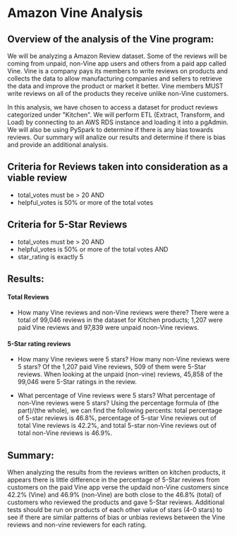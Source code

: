 # Amazon Vine Analysis
## Overview of the analysis of the Vine program:
We will be analyzing a Amazon Review dataset. Some of the reviews will be coming from unpaid, non-Vine app users and others from a paid app called Vine. Vine is a company pays its members to write reviews on products and collects the data to allow manufacturing companies and sellers to retrieve the data and improve the product or market it better. Vine members MUST write reviews on all of the products they receive unlike non-Vine customers.

In this analysis, we have chosen to access a dataset for product reviews categorized under "Kitchen". We will perform ETL (Extract, Transform, and Load) by connecting to an AWS RDS instance and loading it into a pgAdmin. We will also be using PySpark to determine if there is any bias towards reviews. Our summary will analize our results and determine if there is bias and provide an additional analysis.

## Criteria for Reviews taken into consideration as a viable review
- total_votes must be > 20 AND
- helpful_votes is 50% or more of the total votes

## Criteria for 5-Star Reviews
- total_votes must be > 20 AND
- helpful_votes is 50% or more of the total votes AND
- star_rating is exactly 5

## Results:
#### Total Reviews
- How many Vine reviews and non-Vine reviews were there?
There were a total of 99,046 reviews in the dataset for Kitchen products; 1,207 were paid Vine reviews and 97,839 were unpaid noon-Vine reviews.

#### 5-Star rating reviews
- How many Vine reviews were 5 stars? How many non-Vine reviews were 5 stars?
Of the 1,207 paid Vine reviews, 509 of them were 5-Star reviews. When looking at the unpaid (non-vine) reviews, 45,858 of the 99,046 were 5-Star ratings in the review.

- What percentage of Vine reviews were 5 stars? What percentage of non-Vine reviews were 5 stars?
Using the percentage formula of (the part)/(the whole), we can find the following percents: total percentage of 5-star reviews is 46.8%, percentage of 5-star Vine reviews out of total Vine reviews is 42.2%, and total 5-star non-Vine reviews out of total non-Vine reviews is 46.9%.

## Summary:
When analyzing the results from the reviews written on kitchen products, it appears there is little difference in the percentage of 5-Star reviews from customers on the paid Vine app verse the updaid non-Vine customers since 42.2% (Vine) and 46.9% (non-Vine) are both close to the 46.8% (total) of customers who reviewed the products and gave 5-Star reviews. Additional tests should be run on products of each other value of stars (4-0 stars) to see if there are similar patterns of bias or unbias reviews between the Vine reviews and non-vine reviewers for each rating.
